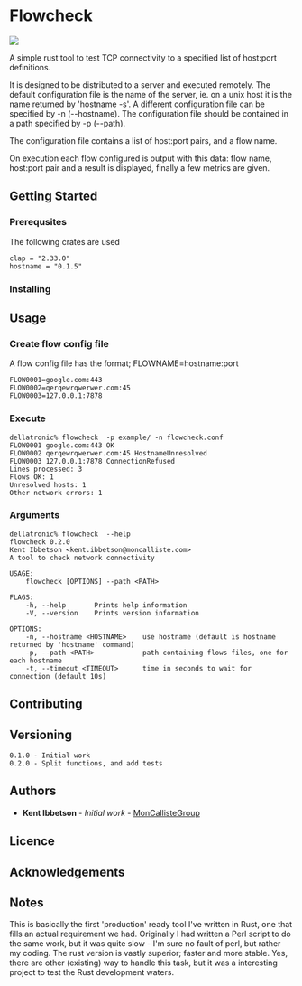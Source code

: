 # Flowcheck

![](https://github.com/MonCallisteGroup/flowcheck/workflows/Build/badge.svg?branch=master)

A simple rust tool to test TCP connectivity to a specified list of host:port definitions.

It is designed to be distributed to a server and executed remotely.  The
default configuration file is the name of the server, ie. on a unix host
it is the name returned by 'hostname -s'. A different configuration file
can be specified by -n (--hostname). The configuration file should be 
contained in a path specified by -p (--path).

The configuration file contains a list of host:port pairs, and a flow
name.

On execution each flow configured is output with this data: flow name,
host:port pair and a result is displayed, finally a few metrics are
given.

## Getting Started

### Prerequsites

The following crates are used
```
clap = "2.33.0"
hostname = "0.1.5"
```
### Installing

## Usage

### Create flow config file

A flow config file has the format;
FLOWNAME=hostname:port

```
FLOW0001=google.com:443
FLOW0002=qerqewrqwerwer.com:45
FLOW0003=127.0.0.1:7878
```

### Execute

```
dellatronic% flowcheck  -p example/ -n flowcheck.conf
FLOW0001 google.com:443 OK
FLOW0002 qerqewrqwerwer.com:45 HostnameUnresolved
FLOW0003 127.0.0.1:7878 ConnectionRefused
Lines processed: 3
Flows OK: 1
Unresolved hosts: 1
Other network errors: 1
```

### Arguments

```
dellatronic% flowcheck  --help                          
flowcheck 0.2.0
Kent Ibbetson <kent.ibbetson@moncalliste.com>
A tool to check network connectivity

USAGE:
    flowcheck [OPTIONS] --path <PATH>

FLAGS:
    -h, --help       Prints help information
    -V, --version    Prints version information

OPTIONS:
    -n, --hostname <HOSTNAME>    use hostname (default is hostname returned by 'hostname' command)
    -p, --path <PATH>            path containing flows files, one for each hostname
    -t, --timeout <TIMEOUT>      time in seconds to wait for connection (default 10s)
```

## Contributing

## Versioning

```
0.1.0 - Initial work
0.2.0 - Split functions, and add tests
```

## Authors

* **Kent Ibbetson** - *Initial work* - [MonCallisteGroup](https://github.com/kibbet)

## Licence

## Acknowledgements

## Notes

This is basically the first 'production' ready tool I've written in Rust,
one that fills an actual requirement we had. Originally I had written a Perl
script to do the same work, but it was quite slow - I'm sure no fault of
perl, but rather my coding. The rust version is vastly superior; faster
and more stable. Yes, there are other (existing) way to handle this task,
but it was a interesting project to test the Rust development waters.
